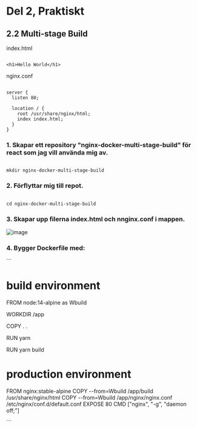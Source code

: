 # Del 2, Praktiskt

## 2.2 Multi-stage Build

index.html

```

<h1>Hello World</h1>

```

nginx.conf

```

server {
  listen 80;
  
  location / {
    root /usr/share/nginx/html;
    index index.html;
  }
}

```

### 1. Skapar ett repository "nginx-docker-multi-stage-build" för react som jag vill använda mig av. 

```

mkdir nginx-docker-multi-stage-build

```

### 2. Förflyttar mig till repot.

```

cd nginx-docker-multi-stage-build

```

### 3. Skapar upp filerna index.html och nnginx.conf i mappen. 

![image](https://user-images.githubusercontent.com/42642927/140612529-9672093a-0ca0-4941-a89e-22c13cd0c906.png)

### 4. Bygger Dockerfile med:

´´´

# build environment
FROM node:14-alpine as Wbuild

WORKDIR /app

COPY . .

RUN yarn

RUN yarn build

# production environment
FROM nginx:stable-alpine
COPY --from=Wbuild /app/build /usr/share/nginx/html
COPY --from=Wbuild /app/nginx/nginx.conf /etc/nginx/conf.d/default.conf
EXPOSE 80
CMD ["nginx", "-g", "daemon off;"]

´´´
